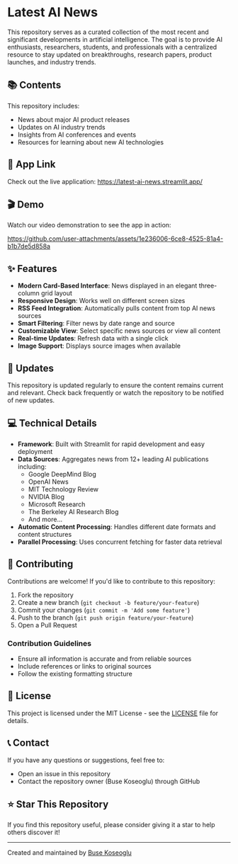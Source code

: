 # Latest AI News

This repository serves as a curated collection of the most recent and significant developments in artificial intelligence. The goal is to provide AI enthusiasts, researchers, students, and professionals with a centralized resource to stay updated on breakthroughs, research papers, product launches, and industry trends.

## 📚 Contents

This repository includes:
- News about major AI product releases
- Updates on AI industry trends
- Insights from AI conferences and events
- Resources for learning about new AI technologies

## 🔗 App Link

Check out the live application: https://latest-ai-news.streamlit.app/

## 🎬 Demo

Watch our video demonstration to see the app in action:

https://github.com/user-attachments/assets/1e236006-6ce8-4525-81a4-b1b7de5d858a 

## ✨ Features

- **Modern Card-Based Interface**: News displayed in an elegant three-column grid layout
- **Responsive Design**: Works well on different screen sizes
- **RSS Feed Integration**: Automatically pulls content from top AI news sources
- **Smart Filtering**: Filter news by date range and source
- **Customizable View**: Select specific news sources or view all content
- **Real-time Updates**: Refresh data with a single click
- **Image Support**: Displays source images when available

## 🔄 Updates

This repository is updated regularly to ensure the content remains current and relevant. Check back frequently or watch the repository to be notified of new updates.

## 💻 Technical Details

- **Framework**: Built with Streamlit for rapid development and easy deployment
- **Data Sources**: Aggregates news from 12+ leading AI publications including:
  - Google DeepMind Blog
  - OpenAI News
  - MIT Technology Review
  - NVIDIA Blog
  - Microsoft Research
  - The Berkeley AI Research Blog
  - And more...
- **Automatic Content Processing**: Handles different date formats and content structures
- **Parallel Processing**: Uses concurrent fetching for faster data retrieval

## 🤝 Contributing

Contributions are welcome! If you'd like to contribute to this repository:

1. Fork the repository
2. Create a new branch (`git checkout -b feature/your-feature`)
3. Commit your changes (`git commit -m 'Add some feature'`)
4. Push to the branch (`git push origin feature/your-feature`)
5. Open a Pull Request

### Contribution Guidelines
- Ensure all information is accurate and from reliable sources
- Include references or links to original sources
- Follow the existing formatting structure

## 📝 License

This project is licensed under the MIT License - see the [LICENSE](LICENSE) file for details.

## 📞 Contact

If you have any questions or suggestions, feel free to:
- Open an issue in this repository
- Contact the repository owner (Buse Koseoglu) through GitHub

## ⭐ Star This Repository

If you find this repository useful, please consider giving it a star to help others discover it!

---

Created and maintained by [Buse Koseoglu](https://github.com/busekoseoglu)